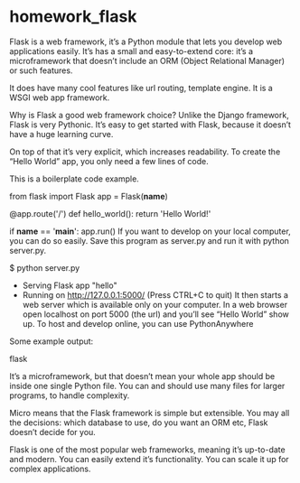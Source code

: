 # homework_flask

Flask is a web framework, it’s a Python module that lets you develop web applications easily. It’s has a small and easy-to-extend core: it’s a microframework that doesn’t include an ORM (Object Relational Manager) or such features.

It does have many cool features like url routing, template engine. It is a WSGI web app framework.

Why is Flask a good web framework choice?
Unlike the Django framework, Flask is very Pythonic. It’s easy to get started with Flask, because it doesn’t have a huge learning curve.

On top of that it’s very explicit, which increases readability. To create the “Hello World” app, you only need a few lines of code.

This is a boilerplate code example.

from flask import Flask
app = Flask(__name__)

@app.route('/')
def hello_world():
    return 'Hello World!'

if __name__ == '__main__':
    app.run()
If you want to develop on your local computer, you can do so easily. Save this program as server.py and run it with python server.py.

$ python server.py
 * Serving Flask app "hello"
 * Running on http://127.0.0.1:5000/ (Press CTRL+C to quit)
It then starts a web server which is available only on your computer. In a web browser open localhost on port 5000 (the url) and you’ll see “Hello World” show up.
To host and develop online, you can use PythonAnywhere

Some example output:

flask

It’s a microframework, but that doesn’t mean your whole app should be inside one single Python file. You can and should use many files for larger programs, to handle complexity.

Micro means that the Flask framework is simple but extensible. You may all the decisions: which database to use, do you want an ORM etc, Flask doesn’t decide for you.

Flask is one of the most popular web frameworks, meaning it’s up-to-date and modern. You can easily extend it’s functionality. You can scale it up for complex applications.